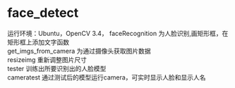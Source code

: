 # face_detect  
运行环境：Ubuntu，OpenCV 3.4， 
faceRecognition 为人脸识别,画矩形框，在矩形框上添加文字函数  
get_imgs_from_camera 为通过摄像头获取图片数据  
resizeimg 重新调整图片尺寸  
tester 训练出所要识别出的人脸模型  
cameratest 通过测试后的模型运行camera，可实时显示人脸和显示人名  
